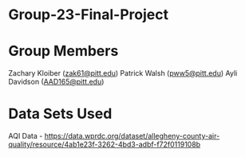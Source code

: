 # Group-23-Final-Project



# Group Members
Zachary Kloiber (zak61@pitt.edu)
Patrick Walsh (pww5@pitt.edu)
Ayli Davidson (AAD165@pitt.edu)

# Data Sets Used
AQI Data - https://data.wprdc.org/dataset/allegheny-county-air-quality/resource/4ab1e23f-3262-4bd3-adbf-f72f0119108b
